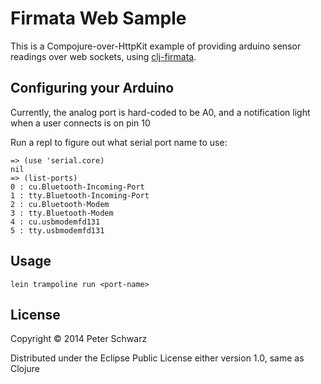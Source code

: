# Firmata Web Sample

This is a Compojure-over-HttpKit example of providing arduino sensor readings over web sockets, using [clj-firmata](https://github.com/peterschwarz/clj-firmata).

## Configuring your Arduino

Currently, the analog port is hard-coded to be A0, and a notification light when a user connects is on pin 10

Run a repl to figure out what serial port name to use:

	=> (use 'serial.core)
	nil
	=> (list-ports)
	0 : cu.Bluetooth-Incoming-Port
	1 : tty.Bluetooth-Incoming-Port
	2 : cu.Bluetooth-Modem
	3 : tty.Bluetooth-Modem
	4 : cu.usbmodemfd131
	5 : tty.usbmodemfd131


## Usage

	lein trampoline run <port-name>

## License

Copyright © 2014 Peter Schwarz

Distributed under the Eclipse Public License either version 1.0, same as Clojure